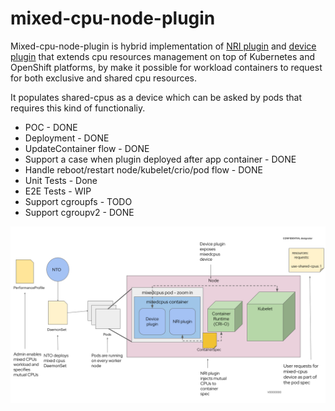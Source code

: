 # mixed-cpu-node-plugin
Mixed-cpu-node-plugin is hybrid implementation of [NRI plugin](https://github.com/containerd/nri) and [device plugin](https://kubernetes.io/docs/concepts/extend-kubernetes/compute-storage-net/device-plugins/) that extends cpu resources management on top of Kubernetes and OpenShift platforms, by make it possible for workload containers to request for both exclusive and shared cpu resources.

It populates shared-cpus as a device which can be asked by pods that requires this kind of functionaliy.

 - POC - DONE
 - Deployment - DONE
 - UpdateContainer flow - DONE
 - Support a case when plugin deployed after app container - DONE
 - Handle reboot/restart node/kubelet/crio/pod flow - DONE
 - Unit Tests - Done
 - E2E Tests - WIP
 - Support cgroupfs - TODO 
 - Support cgroupv2 - DONE

![](docs/MixedCPUSWorkloadsFlow.png)
